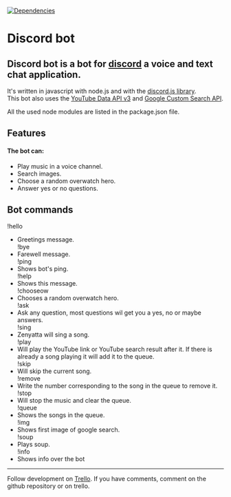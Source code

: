 [![Dependencies](https://david-dm.org/JWOverschot/discord-bot.svg)](https://david-dm.org/JWOverschot/discord-bot)
# Discord bot

## Discord bot is a bot for [discord](https://discordapp.com/) a voice and text chat application.

It's written in javascript with node.js and with the [discord.js library](https://discord.js.org/).  
This bot also uses the [YouTube Data API v3](https://developers.google.com/youtube/v3/) and [Google Custom Search API](https://developers.google.com/custom-search/json-api/v1/overview).

All the used node modules are listed in the package.json file.

## Features

#### The bot can:
- Play music in a voice channel.  
- Search images.
- Choose a random overwatch hero.
- Answer yes or no questions.

## Bot commands


!hello  
- Greetings message.  
!bye  
- Farewell message.  
!ping  
- Shows bot's ping.  
!help  
- Shows this message.  
!chooseow  
- Chooses a random overwatch hero.  
!ask  
- Ask any question, most questions wil get you a yes, no or maybe answers.  
!sing  
- Zenyatta will sing a song.  
!play  
- Will play the YouTube link or YouTube search result after it. If there is already a song playing it will add it to the queue.  
!skip  
- Will skip the current song.  
!remove  
- Write the number corresponding to the song in the queue to remove it.  
!stop  
- Will stop the music and clear the queue.  
!queue  
- Shows the songs in the queue.  
!img  
- Shows first image of google search.  
!soup  
- Plays soup.  
!info
- Shows info over the bot

---

Follow development on [Trello](https://trello.com/b/iGHCrvUd).
If you have comments, comment on the github repository or on trello.